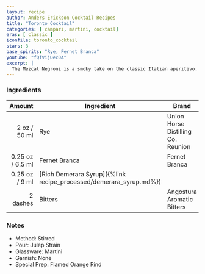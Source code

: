 ```yaml
---
layout: recipe
author: Anders Erickson Cocktail Recipes
title: "Toronto Cocktail"
categories: [ campari, martini, cocktail]
eras: [ classic ]
iconfile: toronto_cocktail
stars: 3
base_spirits: "Rye, Fernet Branca"
youtube: "fQfVijUec0A"
excerpt: |
  The Mezcal Negroni is a smoky take on the classic Italian aperitivo. To make it, swap mezcal for gin, and stir with Campari and sweet vermouth.
---
```


### Ingredients

|   Amount | Ingredient                                               | Brand                              |
| -------: | -------------------------------------------------------- | ---------------------------------- |
|     2 oz / 50 ml | Rye                                                      | Union Horse Distilling Co. Reunion |
|  0.25 oz / 6.5 ml | Fernet Branca                                            | Fernet Branca                      |
|  0.25 oz / 9 ml | [Rich Demerara Syrup]({%link recipe_processed/demerara_syrup.md%}) |
| 2 dashes | Bitters                                                  | Angostura Aromatic Bitters         |

### Notes

- Method: Stirred
- Pour: Julep Strain
- Glassware: Martini
- Garnish: None
- Special Prep: Flamed Orange Rind

